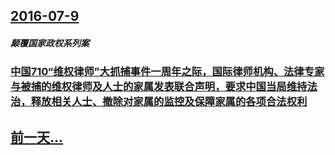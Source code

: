 ## [2016-07-9](/zh/news/2016/07/9/index.md)

##### 颠覆国家政权系列案
### [中国710“维权律师”大抓捕事件一周年之际，国际律师机构、法律专家与被捕的维权律师及人士的家属发表联合声明，要求中国当局维持法治，释放相关人士、撤除对家属的监控及保障家属的各项合法权利 ](/zh/news/2016/07/9/中国710-维权律师-大抓捕事件一周年之际-国际律师机构-法律专家与被捕的维权律师及人士的家属发表联合声明-要求中国当局.md)
## [前一天...](/zh/news/2016/07/8/index.md)

